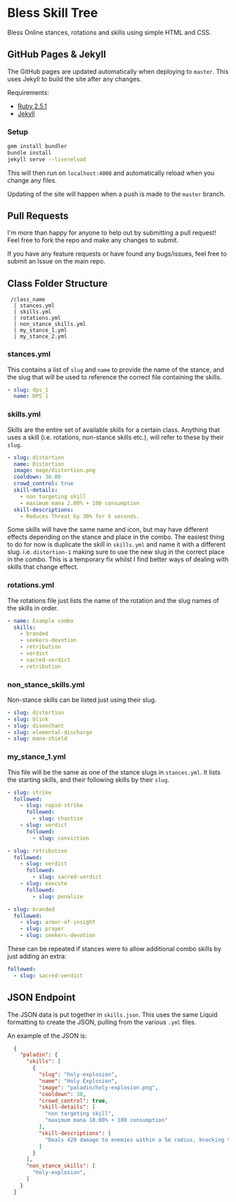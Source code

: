 # Bless Skill Tree

Bless Online stances, rotations and skills using simple HTML and CSS.

## GitHub Pages & Jekyll

The GitHub pages are updated automatically when deploying to `master`. This uses Jekyll to build the site after any changes.

Requirements:

- [Ruby 2.5.1](https://www.ruby-lang.org/en/downloads/)
- [Jekyll](https://jekyllrb.com/)

### Setup

```bash
gem install bundler
bundle install
jekyll serve --livereload
```

This will then run on `localhost:4000` and automatically reload when you change any files.

Updating of the site will happen when a push is made to the `master` branch.

## Pull Requests

I'm more than happy for anyone to help out by submitting a pull request! Feel free to fork the repo and make any changes to submit.

If you have any feature requests or have found any bugs/issues, feel free to submit an Issue on the main repo.

## Class Folder Structure

```
 /class_name
  | stances.yml
  | skills.yml
  | rotations.yml
  | non_stance_skills.yml
  | my_stance_1.yml
  | my_stance_2.yml
```

### stances.yml

This contains a list of `slug` and `name` to provide the name of the stance, and the slug that will be used to reference the correct file containing the skills.

```yaml
- slug: dps_1
  name: DPS 1
```

### skills.yml

Skills are the entire set of available skills for a certain class. Anything that uses a skill (i.e. rotations, non-stance skills etc.), will refer to these by their `slug`.

```yaml
- slug: distortion
  name: Distortion
  image: mage/distortion.png
  cooldown: 30.00
  crowd_control: true
  skill-details:
    - non targeting skill
    - maximum mana 2.00% + 100 consumption
  skill-descriptions:
    - Reduces Threat by 30% for 5 seconds.
```

Some skills will have the same name and icon, but may have different effects depending on the stance and place in the combo. The easiest thing to do for now is duplicate the skill in `skills.yml` and name it with a different slug. i.e. `distortion-1` making sure to use the new slug in the correct place in the combo. This is a temporary fix whilst I find better ways of dealing with skills that change effect.

### rotations.yml

The rotations file just lists the name of the rotation and the slug names of the skills in order.

```yaml
- name: Example combo
  skills:
    - branded
    - seekers-devotion
    - retribution
    - verdict
    - sacred-verdict
    - retribution
```

### non_stance_skills.yml

Non-stance skills can be listed just using their slug.

```yaml
- slug: distortion
- slug: blink
- slug: disenchant
- slug: elemental-discharge
- slug: mana-shield
```

### my_stance_1.yml

This file will be the same as one of the stance slugs in `stances.yml`. It lists the starting skills, and their following skills by their `slug`.

```yaml
- slug: strike
  followed:
    - slug: rapid-strike
      followed:
        - slug: chastise
    - slug: verdict
      followed:
        - slug: conviction

- slug: retribution
  followed:
    - slug: verdict
      followed:
        - slug: sacred-verdict
    - slug: execute
      followed:
        - slug: penalize

- slug: branded
  followed:
    - slug: armor-of-insight
    - slug: prayer
    - slug: seekers-devotion
```

These can be repeated if stances were to allow additional combo skills by just adding an extra:

```yaml
followed:
  - slug: sacred-verdict
```

## JSON Endpoint

The JSON data is put together in `skills.json`. This uses the same Liquid formatting to create the JSON, pulling from the various `.yml` files.

An example of the JSON is:

```json
  {
    "paladin": {
      "skills": [
        {
          "slug": "holy-explosion",
          "name": "Holy Explosion",
          "image": "paladin/holy-explosion.png",
          "cooldown": 30,
          "crowd_control": true,
          "skill-details": [
            "non targeting skill",
            "maximum mana 10.00% + 100 consumption"
          ],
          "skill-descriptions": [
            "Deals 429 damage to enemies within a 5m radius, knocking them back."
          ]
        }
      ],
      "non_stance_skills": [
        "holy-explosion",
      ]
    }
  }
```
